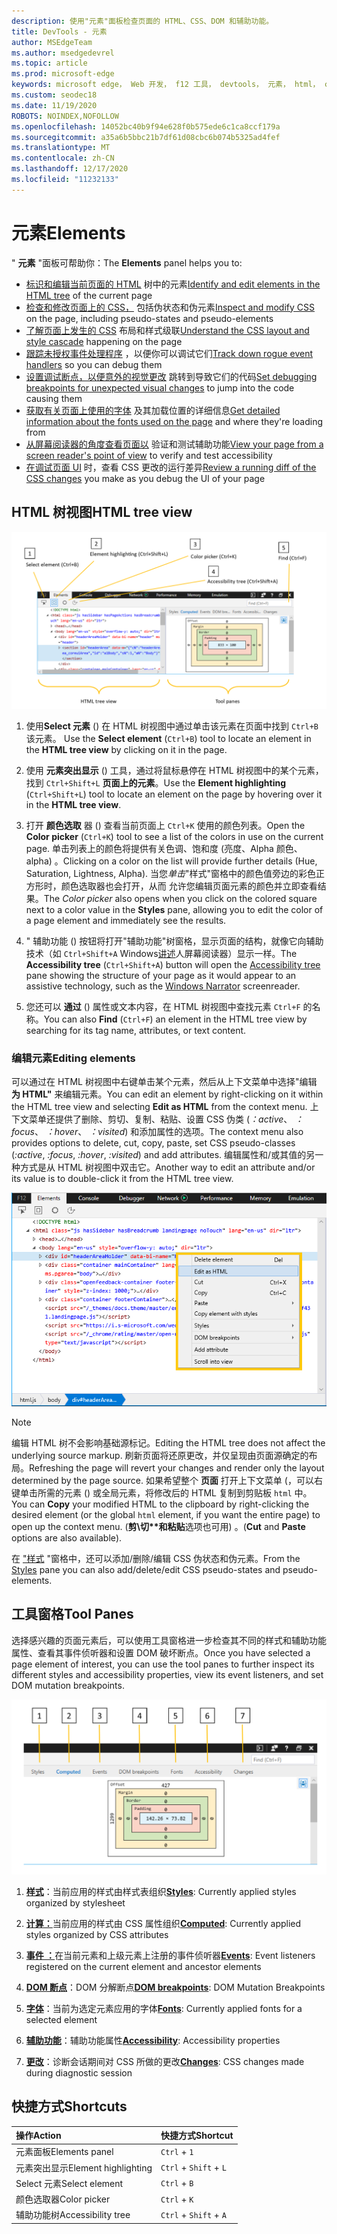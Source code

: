 ```yaml
---
description: 使用"元素"面板检查页面的 HTML、CSS、DOM 和辅助功能。
title: DevTools - 元素
author: MSEdgeTeam
ms.author: msedgedevrel
ms.topic: article
ms.prod: microsoft-edge
keywords: microsoft edge， Web 开发， f12 工具， devtools， 元素， html， css， dom 断点， 事件， 辅助功能
ms.custom: seodec18
ms.date: 11/19/2020
ROBOTS: NOINDEX,NOFOLLOW
ms.openlocfilehash: 14052bc40b9f94e628f0b575ede6c1ca8ccf179a
ms.sourcegitcommit: a35a6b5bbc21b7df61d08cbc6b074b5325ad4fef
ms.translationtype: MT
ms.contentlocale: zh-CN
ms.lasthandoff: 12/17/2020
ms.locfileid: "11232133"
---
```

# <span data-ttu-id="37986-104">元素</span><span class="sxs-lookup"><span data-stu-id="37986-104">Elements</span></span>

<span data-ttu-id="37986-105">" **元素** "面板可帮助你：</span><span class="sxs-lookup"><span data-stu-id="37986-105">The **Elements** panel helps you to:</span></span>

* <span data-ttu-id="37986-106">[标识和编辑当前页面的 HTML](#html-tree-view) 树中的元素</span><span class="sxs-lookup"><span data-stu-id="37986-106">[Identify and edit elements in the HTML tree](#html-tree-view) of the current page</span></span>
* <span data-ttu-id="37986-107">[检查和修改页面上的 CSS，](./elements/styles.md) 包括伪状态和伪元素</span><span class="sxs-lookup"><span data-stu-id="37986-107">[Inspect and modify CSS](./elements/styles.md) on the page, including pseudo-states and pseudo-elements</span></span>
* <span data-ttu-id="37986-108">[了解页面上发生的 CSS](./elements/computed.md) 布局和样式级联</span><span class="sxs-lookup"><span data-stu-id="37986-108">[Understand the CSS layout and style cascade](./elements/computed.md) happening on the page</span></span>
* <span data-ttu-id="37986-109">[跟踪未授权事件处理程序](./elements/events.md) ，以便你可以调试它们</span><span class="sxs-lookup"><span data-stu-id="37986-109">[Track down rogue event handlers](./elements/events.md) so you can debug them</span></span>
* <span data-ttu-id="37986-110">[设置调试断点，以便意外的视觉更改](./elements/dom-breakpoints.md) 跳转到导致它们的代码</span><span class="sxs-lookup"><span data-stu-id="37986-110">[Set debugging breakpoints for unexpected visual changes](./elements/dom-breakpoints.md) to jump into the code causing them</span></span>
* <span data-ttu-id="37986-111">[获取有关页面上使用的字体](./elements/fonts.md) 及其加载位置的详细信息</span><span class="sxs-lookup"><span data-stu-id="37986-111">[Get detailed information about the fonts used on the page](./elements/fonts.md) and where they're loading from</span></span>
* <span data-ttu-id="37986-112">[从屏幕阅读器的角度查看页面以](./elements/accessibility.md) 验证和测试辅助功能</span><span class="sxs-lookup"><span data-stu-id="37986-112">[View your page from a screen reader's point of view](./elements/accessibility.md) to verify and test accessibility</span></span> 
* <span data-ttu-id="37986-113">[在调试页面 UI](./elements/changes.md) 时，查看 CSS 更改的运行差异</span><span class="sxs-lookup"><span data-stu-id="37986-113">[Review a running diff of the CSS changes](./elements/changes.md) you make as you debug the UI of your page</span></span>

## <span data-ttu-id="37986-114">HTML 树视图</span><span class="sxs-lookup"><span data-stu-id="37986-114">HTML tree view</span></span>

![Microsoft Edge DevTools 元素面板](./media/elements.png)

1. <span data-ttu-id="37986-116">使用**Select 元素** () 在 HTML 树视图中通过单击该元素在页面中找到 `Ctrl+B` 该元素。 </span><span class="sxs-lookup"><span data-stu-id="37986-116">Use the **Select element** (`Ctrl+B`) tool to locate an element in the **HTML tree view** by clicking on it in the page.</span></span>

2. <span data-ttu-id="37986-117">使用 **元素突出显示** () 工具，通过将鼠标悬停在 HTML 树视图中的某个元素，找到 `Ctrl+Shift+L` **页面上的元素**。</span><span class="sxs-lookup"><span data-stu-id="37986-117">Use the **Element highlighting** (`Ctrl+Shift+L`) tool to locate an element on the page by hovering over it in the **HTML tree view**.</span></span>

3. <span data-ttu-id="37986-118">打开 **颜色选取** 器 () 查看当前页面上 `Ctrl+K` 使用的颜色列表。</span><span class="sxs-lookup"><span data-stu-id="37986-118">Open the **Color picker** (`Ctrl+K`) tool to see a list of the colors in use on the current page.</span></span> <span data-ttu-id="37986-119">单击列表上的颜色将提供有关色调、饱和度 (亮度、Alpha 颜色、alpha) 。</span><span class="sxs-lookup"><span data-stu-id="37986-119">Clicking on a color on the list will provide further details (Hue, Saturation, Lightness, Alpha).</span></span> <span data-ttu-id="37986-120">当您*单击*"样式"窗格中的颜色值旁边的彩色正方形时，颜色选取器也会打开，从而 允许您编辑页面元素的颜色并立即查看结果。</span><span class="sxs-lookup"><span data-stu-id="37986-120">The *Color picker* also opens when you click on the colored square next to a color value in the **Styles** pane, allowing you to edit the color of a page element and immediately see the results.</span></span>

4. <span data-ttu-id="37986-121">" 辅助功能 () 按钮将打开"辅助功能"树窗格，显示页面的结构，就像它向辅助技术（如 `Ctrl+Shift+A` Windows[讲述](https://support.microsoft.com/help/22798/windows-10-narrator-get-started)[](./elements/accessibility.md)人屏幕阅读器）显示一样。</span><span class="sxs-lookup"><span data-stu-id="37986-121">The **Accessibility tree** (`Ctrl+Shift+A`) button will open the [Accessibility tree](./elements/accessibility.md) pane showing the structure of your page as it would appear to an assistive technology, such as the [Windows Narrator](https://support.microsoft.com/help/22798/windows-10-narrator-get-started) screenreader.</span></span>

5. <span data-ttu-id="37986-122">您还可以 **通过** () 属性或文本内容，在 HTML 树视图中查找元素 `Ctrl+F` 的名称。</span><span class="sxs-lookup"><span data-stu-id="37986-122">You can also **Find** (`Ctrl+F`) an element in the HTML tree view by searching for its tag name, attributes, or text content.</span></span>

### <span data-ttu-id="37986-123">编辑元素</span><span class="sxs-lookup"><span data-stu-id="37986-123">Editing elements</span></span>

<span data-ttu-id="37986-124">可以通过在 HTML 树视图中右键单击某个元素，然后从上下文菜单中选择"编辑 **为 HTML"** 来编辑元素。</span><span class="sxs-lookup"><span data-stu-id="37986-124">You can edit an element by right-clicking on it within the HTML tree view and selecting **Edit as HTML** from the context menu.</span></span> <span data-ttu-id="37986-125">上下文菜单还提供了删除、剪切、复制、粘贴、设置 CSS 伪类 (*：active*、 *：focus*、 *：hover*、 *：visited*) 和添加属性的选项。</span><span class="sxs-lookup"><span data-stu-id="37986-125">The context menu also provides options to delete, cut, copy, paste, set CSS pseudo-classes (*:active*, *:focus*, *:hover*, *:visited*) and add attributes.</span></span> <span data-ttu-id="37986-126">编辑属性和/或其值的另一种方式是从 HTML 树视图中双击它。</span><span class="sxs-lookup"><span data-stu-id="37986-126">Another way to edit an attribute and/or its value is to double-click it from the HTML tree view.</span></span>

![HTML 树视图上下文菜单](./media/elements_html_tree_context.png)

> [!NOTE]
> <span data-ttu-id="37986-128">编辑 HTML 树不会影响基础源标记。</span><span class="sxs-lookup"><span data-stu-id="37986-128">Editing the HTML tree does not affect the underlying source markup.</span></span> <span data-ttu-id="37986-129">刷新页面将还原更改，并仅呈现由页面源确定的布局。</span><span class="sxs-lookup"><span data-stu-id="37986-129">Refreshing the page will revert your changes and render only the layout determined by the page source.</span></span> <span data-ttu-id="37986-130">如果希望整个 **页面** 打开上下文菜单 (，可以右键单击所需的元素 () 或全局元素，将修改后的 HTML 复制到剪贴板 `html` 中。</span><span class="sxs-lookup"><span data-stu-id="37986-130">You can **Copy** your modified HTML to the clipboard by right-clicking the desired element (or the global `html` element, if you want the entire page) to open up the context menu.</span></span> <span data-ttu-id="37986-131"> (**剪\切\**和粘贴**选项也可用) 。</span><span class="sxs-lookup"><span data-stu-id="37986-131">(**Cut** and **Paste** options are also available).</span></span>

<span data-ttu-id="37986-132">在 ["样式](./elements/styles.md) "窗格中，还可以添加/删除/编辑 CSS 伪状态和伪元素。</span><span class="sxs-lookup"><span data-stu-id="37986-132">From the [Styles](./elements/styles.md) pane you can also add/delete/edit CSS pseudo-states and pseudo-elements.</span></span>

## <span data-ttu-id="37986-133">工具窗格</span><span class="sxs-lookup"><span data-stu-id="37986-133">Tool Panes</span></span>

<span data-ttu-id="37986-134">选择感兴趣的页面元素后，可以使用工具窗格进一步检查其不同的样式和辅助功能属性、查看其事件侦听器和设置 DOM 破坏断点。</span><span class="sxs-lookup"><span data-stu-id="37986-134">Once you have selected a page element of interest, you can use the tool panes to further inspect its different styles and accessibility properties, view its event listeners, and set DOM mutation breakpoints.</span></span>

!["元素"面板上的"工具"窗格](./media/elements_toolpanes.png)

1. <span data-ttu-id="37986-136">[**样式**](./elements/styles.md)：当前应用的样式由样式表组织</span><span class="sxs-lookup"><span data-stu-id="37986-136">[**Styles**](./elements/styles.md): Currently applied styles organized by stylesheet</span></span>

2. <span data-ttu-id="37986-137">[**计算：**](./elements/computed.md)当前应用的样式由 CSS 属性组织</span><span class="sxs-lookup"><span data-stu-id="37986-137">[**Computed**](./elements/computed.md): Currently applied styles organized by CSS attributes</span></span>

3. <span data-ttu-id="37986-138">[**事件 ：**](./elements/events.md)在当前元素和上级元素上注册的事件侦听器</span><span class="sxs-lookup"><span data-stu-id="37986-138">[**Events**](./elements/events.md): Event listeners registered on the current element and ancestor elements</span></span>

4. <span data-ttu-id="37986-139">[**DOM 断点**](./elements/dom-breakpoints.md)：DOM 分解断点</span><span class="sxs-lookup"><span data-stu-id="37986-139">[**DOM breakpoints**](./elements/dom-breakpoints.md): DOM Mutation Breakpoints</span></span> 

5. <span data-ttu-id="37986-140">[**字体**](./elements/fonts.md)：当前为选定元素应用的字体</span><span class="sxs-lookup"><span data-stu-id="37986-140">[**Fonts**](./elements/fonts.md): Currently applied fonts for a selected element</span></span>

6. <span data-ttu-id="37986-141">[**辅助功能**](./elements/accessibility.md)：辅助功能属性</span><span class="sxs-lookup"><span data-stu-id="37986-141">[**Accessibility**](./elements/accessibility.md):  Accessibility properties</span></span>

7. <span data-ttu-id="37986-142">[**更改**](./elements/changes.md)：诊断会话期间对 CSS 所做的更改</span><span class="sxs-lookup"><span data-stu-id="37986-142">[**Changes**](./elements/changes.md): CSS changes made during diagnostic session</span></span>  

## <span data-ttu-id="37986-143">快捷方式</span><span class="sxs-lookup"><span data-stu-id="37986-143">Shortcuts</span></span>

| <span data-ttu-id="37986-144">操作</span><span class="sxs-lookup"><span data-stu-id="37986-144">Action</span></span>               | <span data-ttu-id="37986-145">快捷方式</span><span class="sxs-lookup"><span data-stu-id="37986-145">Shortcut</span></span>               |
|:---------------------|:-----------------------|
| <span data-ttu-id="37986-146">元素面板</span><span class="sxs-lookup"><span data-stu-id="37986-146">Elements panel</span></span>       | `Ctrl` + `1`           |
| <span data-ttu-id="37986-147">元素突出显示</span><span class="sxs-lookup"><span data-stu-id="37986-147">Element highlighting</span></span> | `Ctrl` + `Shift` + `L` |
| <span data-ttu-id="37986-148">Select 元素</span><span class="sxs-lookup"><span data-stu-id="37986-148">Select element</span></span>       | `Ctrl` + `B`           |
| <span data-ttu-id="37986-149">颜色选取器</span><span class="sxs-lookup"><span data-stu-id="37986-149">Color picker</span></span>         | `Ctrl` + `K`           |
| <span data-ttu-id="37986-150">辅助功能树</span><span class="sxs-lookup"><span data-stu-id="37986-150">Accessibility tree</span></span>   | `Ctrl` + `Shift` + `A` |
